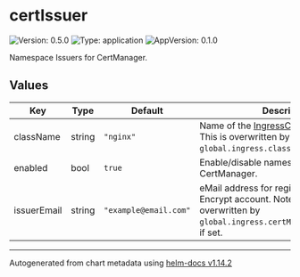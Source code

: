 # certIssuer

![Version: 0.5.0](https://img.shields.io/badge/Version-0.5.0-informational?style=flat-square) ![Type: application](https://img.shields.io/badge/Type-application-informational?style=flat-square) ![AppVersion: 0.1.0](https://img.shields.io/badge/AppVersion-0.1.0-informational?style=flat-square)

Namespace Issuers for CertManager.

## Values

| Key | Type | Default | Description |
|-----|------|---------|-------------|
| className | string | `"nginx"` | Name of the [IngressClass](https://kubernetes.io/docs/concepts/services-networking/ingress/#ingress-class) to use. Note: This is overwritten by `global.ingress.className`, if set. |
| enabled | bool | `true` | Enable/disable namespace [Issuers](https://cert-manager.io/docs/concepts/issuer/) for CertManager. |
| issuerEmail | string | `"example@email.com"` | eMail address for registration with Let's Encrypt account. Note: This is overwritten by `global.ingress.certManager.issuerEmail`, if set. |

----------------------------------------------
Autogenerated from chart metadata using [helm-docs v1.14.2](https://github.com/norwoodj/helm-docs/releases/v1.14.2)
